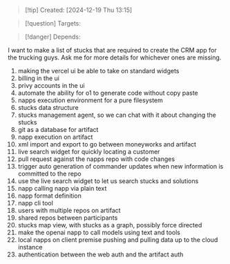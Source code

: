 
>[!tip] Created: [2024-12-19 Thu 13:15]

>[!question] Targets: 

>[!danger] Depends: 

I want to make a list of stucks that are required to create the CRM app for the trucking guys.
Ask me for more details for whichever ones are missing.

1. making the vercel ui be able to take on standard widgets
2. billing in the ui
3. privy accounts in the ui
4. automate the ability for o1 to generate code without copy paste
5. napps execution environment for a pure filesystem
6. stucks data structure
7. stucks management agent, so we can chat with it about changing the stucks
8. git as a database for artifact
9. napp execution on artifact
10. xml import and export to go between moneyworks and artifact
11. live search widget for quickly locating a customer
12. pull request against the napps repo with code changes
13. trigger auto generation of commander updates when new information is committed to the repo
14. use the live search widget to let us search stucks and solutions
15. napp calling napp via plain text
16. napp format definition
17. napp cli tool
18. users with multiple repos on artifact
19. shared repos between participants
20. stucks map view, with stucks as a graph, possibly force directed
21. make the openai napp to call models using text and tools
22. local napps on client premise pushing and pulling data up to the cloud instance
23. authentication between the web auth and the artifact auth